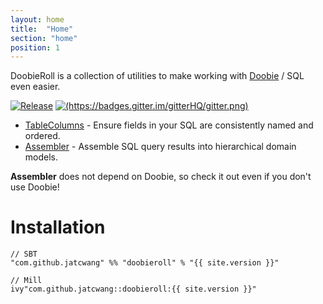 ```yaml
---
layout: home
title:  "Home"
section: "home"
position: 1
---
```


DoobieRoll is a collection of utilities to make working with [Doobie](https://tpolecat.github.io/doobie/) / SQL even easier.

[![Release](https://img.shields.io/nexus/r/com.github.jatcwang/doobieroll_2.13?server=https%3A%2F%2Foss.sonatype.org)](https://oss.sonatype.org/content/repositories/releases/com/github/jatcwang/doobieroll-core_2.13/)
[![(https://badges.gitter.im/gitterHQ/gitter.png)](https://badges.gitter.im/Join%20Chat.svg)](https://gitter.im/jatcwang/doobieroll)

- [TableColumns](docs/tablecolumns) - Ensure fields in your SQL are consistently named and ordered.
- [Assembler](docs/assembler) - Assemble SQL query results into hierarchical domain models.

**Assembler** does not depend on Doobie, so check it out even if you don't use Doobie!

# Installation

```
// SBT
"com.github.jatcwang" %% "doobieroll" % "{{ site.version }}" 

// Mill
ivy"com.github.jatcwang::doobieroll:{{ site.version }}" 
```
